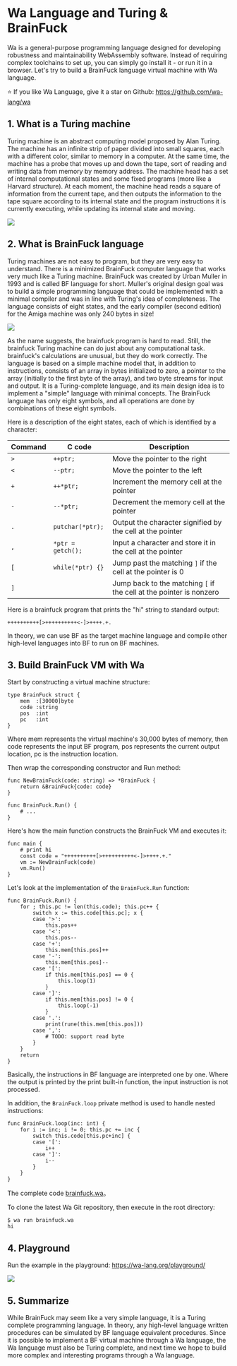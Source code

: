 # Wa Language and Turing & BrainFuck

Wa is a general-purpose programming language designed for developing robustness and maintainability WebAssembly software. Instead of requiring complex toolchains to set up, you can simply go install it - or run it in a browser. Let's try to build a BrainFuck language virtual machine with Wa language.

⭐️ If you like Wa Language, give it a star on Github: https://github.com/wa-lang/wa


## 1. What is a Turing machine

Turing machine is an abstract computing model proposed by Alan Turing. The machine has an infinite strip of paper divided into small squares, each with a different color, similar to memory in a computer. At the same time, the machine has a probe that moves up and down the tape, sort of reading and writing data from memory by memory address. The machine head has a set of internal computational states and some fixed programs (more like a Harvard structure). At each moment, the machine head reads a square of information from the current tape, and then outputs the information to the tape square according to its internal state and the program instructions it is currently executing, while updating its internal state and moving.

![](/st0013-01.png)

## 2. What is BrainFuck language

Turing machines are not easy to program, but they are very easy to understand. There is a minimized BrainFuck computer language that works very much like a Turing machine. BrainFuck was created by Urban Muller in 1993 and is called BF language for short. Muller's original design goal was to build a simple programming language that could be implemented with a minimal compiler and was in line with Turing's idea of completeness. The language consists of eight states, and the early compiler (second edition) for the Amiga machine was only 240 bytes in size!

![](/st0013-02.jpg)

As the name suggests, the brainfuck program is hard to read. Still, the brainfuck Turing machine can do just about any computational task. brainfuck's calculations are unusual, but they do work correctly. The language is based on a simple machine model that, in addition to instructions, consists of an array in bytes initialized to zero, a pointer to the array (initially to the first byte of the array), and two byte streams for input and output. It is a Turing-complete language, and its main design idea is to implement a "simple" language with minimal concepts. The BrainFuck language has only eight symbols, and all operations are done by combinations of these eight symbols.

Here is a description of the eight states, each of which is identified by a character:

| Command  | C code            | Description |
| --- | ----------------- | ------ |
| `>` | `++ptr;`          | Move the pointer to the right |
| `<` | `--ptr;`          | Move the pointer to the left |
| `+` | `++*ptr;`         | Increment the memory cell at the pointer |
| `-` | `--*ptr;`         | Decrement the memory cell at the pointer |
| `.` | `putchar(*ptr);`  | Output the character signified by the cell at the pointer |
| `,` | `*ptr = getch();` | Input a character and store it in the cell at the pointer |
| `[` | `while(*ptr) {}`  | Jump past the matching `]` if the cell at the pointer is 0 |
| `]` |                   | Jump back to the matching `[` if the cell at the pointer is nonzero |

Here is a brainfuck program that prints the "hi" string to standard output:

```
++++++++++[>++++++++++<-]>++++.+.
```

In theory, we can use BF as the target machine language and compile other high-level languages into BF to run on BF machines.

## 3. Build BrainFuck VM with Wa

Start by constructing a virtual machine structure:

```wa
type BrainFuck struct {
	mem  :[30000]byte
	code :string
	pos  :int
	pc   :int
}
```

Where mem represents the virtual machine's 30,000 bytes of memory, then code represents the input BF program, pos represents the current output location, pc is the instruction location.

Then wrap the corresponding constructor and Run method:

```wa
func NewBrainFuck(code: string) => *BrainFuck {
	return &BrainFuck{code: code}
}

func BrainFuck.Run() {
	# ...
}
```

Here's how the main function constructs the BrainFuck VM and executes it:

```wa
func main {
	# print hi
	const code = "++++++++++[>++++++++++<-]>++++.+."
	vm := NewBrainFuck(code)
	vm.Run()
}
```

Let's look at the implementation of the `BrainFuck.Run` function:

```wa
func BrainFuck.Run() {
	for ; this.pc != len(this.code); this.pc++ {
		switch x := this.code[this.pc]; x {
		case '>':
			this.pos++
		case '<':
			this.pos--
		case '+':
			this.mem[this.pos]++
		case '-':
			this.mem[this.pos]--
		case '[':
			if this.mem[this.pos] == 0 {
				this.loop(1)
			}
		case ']':
			if this.mem[this.pos] != 0 {
				this.loop(-1)
			}
		case '.':
			print(rune(this.mem[this.pos]))
		case ',':
			# TODO: support read byte
		}
	}
	return
}
```

Basically, the instructions in BF language are interpreted one by one. Where the output is printed by the print built-in function, the input instruction is not processed.

In addition, the `BrainFuck.loop` private method is used to handle nested instructions:

```wa
func BrainFuck.loop(inc: int) {
	for i := inc; i != 0; this.pc += inc {
		switch this.code[this.pc+inc] {
		case '[':
			i++
		case ']':
			i--
		}
	}
}
```

The complete code [brainfuck.wa](https://gitee.com/wa-lang/wa/blob/master/brainfuck.wa)。

To clone the latest Wa Git repository, then execute in the root directory:

```
$ wa run brainfuck.wa 
hi
```

## 4. Playground

Run the example in the playground: https://wa-lang.org/playground/

![](/blog0002-01.png)

## 5. Summarize

While BrainFuck may seem like a very simple language, it is a Turing complete programming language. In theory, any high-level language written procedures can be simulated by BF language equivalent procedures. Since it is possible to implement a BF virtual machine through a Wa language, the Wa language must also be Turing complete, and next time we hope to build more complex and interesting programs through a Wa language.

